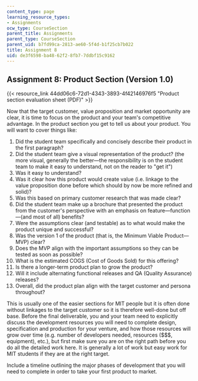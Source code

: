```yaml
---
content_type: page
learning_resource_types:
- Assignments
ocw_type: CourseSection
parent_title: Assignments
parent_type: CourseSection
parent_uid: b7fd99ca-2813-ae60-5f4d-b1f25cb7b022
title: Assignment 8
uid: de3f6598-ba48-62f2-8fb7-7ddbf15c9162
---
```


Assignment 8: Product Section (Version 1.0)
-------------------------------------------

{{< resource_link 44dd06c6-72d1-4343-3893-4f42146976f5 "Product section evaluation sheet (PDF)" >}}

Now that the target customer, value proposition and market opportunity are clear, it is time to focus on the product and your team's competitive advantage. In the product section you get to tell us about your product. You will want to cover things like:

1.  Did the student team specifically and concisely describe their product in the first paragraph?
2.  Did the student team give a visual representation of the product? (the more visual, generally the better—the responsibility is on the student team to make it easy to understand, not on the reader to "get it")
3.  Was it easy to understand?
4.  Was it clear how this product would create value (i.e. linkage to the value proposition done before which should by now be more refined and solid)?
5.  Was this based on primary customer research that was made clear?
6.  Did the student team make up a brochure that presented the product from the customer's perspective with an emphasis on feature—function—(and most of all) benefits?
7.  Were the assumptions clear (and testable) as to what would make the product unique and successful?
8.  Was the version 1 of the product (that is, the Minimum Viable Product—MVP) clear?
9.  Does the MVP align with the important assumptions so they can be tested as soon as possible?
10.  What is the estimated COGS (Cost of Goods Sold) for this offering?
11.  Is there a longer-term product plan to grow the product?
12.  Will it include alternating functional releases and QA (Quality Assurance) releases?
13.  Overall, did the product plan align with the target customer and persona throughout?

This is usually one of the easier sections for MIT people but it is often done without linkages to the target customer so it is therefore well-done but off base. Before the final deliverable, you and your team need to explicitly discuss the development resources you will need to complete design, specification and production for your venture, and how those resources will grow over time (e.g. number of developers needed, resources ($$$, equipment), etc.), but first make sure you are on the right path before you do all the detailed work here. It is generally a lot of work but easy work for MIT students if they are at the right target.

Include a timeline outlining the major phases of development that you will need to complete in order to take your first product to market.